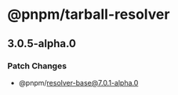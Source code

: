# @pnpm/tarball-resolver

## 3.0.5-alpha.0
### Patch Changes

  - @pnpm/resolver-base@7.0.1-alpha.0
